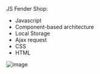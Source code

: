 JS Fender Shop: 

- Javascript
- Component-based architecture
- Local Storage 
- Ajax request
- CSS 
- HTML

![image](https://user-images.githubusercontent.com/77553973/186379320-3d680642-bd27-4b72-98b8-d75cf4c42dc0.png)
